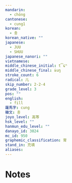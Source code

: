 ```yaml
---
mandarin:
  - chōng
cantonese:
  - cung1
korean:
  - 충
korean_native: ""
japanese:
  - JUU
  - SHUU
japanese_nanori: ""
vietnamese:
middle_chinese_initial: t͡ɕʰ
middle_chinese_final: ɨuŋ
stroke_count: 6
radical: 儿
skip_number: 2-2-4
grade_level: 3
pos: ""
english:
  - fill
羅馬字: cung
韓文: 충
joyo_level: 高等
hsk_level: ""
hanmun_edu_level: ""
danayo_id: 3024
mc_id: 950
graphemic_classification: 育
stand_in: 充填
aliases:
---
```


# Notes
